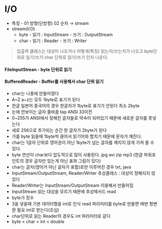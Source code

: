 # I/O
* 특징 - 01 방향(단방향) 02 순차 → stream
* stream(I/O)
  * byte - 읽기 : InputStream - 쓰기 : OutputStream
  * char - 읽기 : Reader - 쓰기 : Writer
> 입출력 클래스는 대상이 나오거나 어떻게(특징) 읽는지/쓰는지가 나오고 byte단위로 일기/쓰기 char 단위로 읽기/쓰기 인지 나온다.
#### FileInputStrean - byte 단위로 읽기
#### BufferedReader - Buffer를 사용해서 char 단위 읽기
* char는 나중에 만들어졌다
* A~Z a~z는 모두 1byte로 표기가 된다
* 한글 일본어 중국어의 경우 한글자가 1byte로 표기가 안된다 최소 2byte
* 눈에 안보이는 글자 줄바꿈 tap ANSI 33이전
* 0~255가 ANSI에서 정해진 글자들로 약속이 되어있기 때문에 새로운 글자를 못넣는다
* 새로  256으로 추가되는 순간 한 글자가 2byte가 된다
* 가를 byte 읽을때 1byte씩 끊어서 읽기어와 합치기 때문에 문자가 깨진다.
* char는 1글자 단위로 영어권이 아닌 1byte가 넘는 글자를 깨지지 않게 가져 올 수 있다.
* byte 연산이 char보다 압도적으로 많이 사용된다. jpg avi zip mp3 (한글 파워포인트의 경우 글자만 있는게 아닌 표와 그림이 있다)
* char는 글자(영어가 아닌 글자가 표함)로만 이루어진 경우 txt, java
* InputStream/OutputStream, Reader/Writer 추상클래스 : 대상이 정해지지 않았다
* Reader/Writer는 InputStream/OutputStream 이용해서 만들어짐
* InputStream 읽는 대상을 모르기 때문에 추상메서드 read
* byte가 정수
* 3을 넣을때 기본 데이터형을 int로 인식 read 파라미터를 byte로 만들면 매번 형변환 필요 int로 받는다(조심)
* char단위로 읽는 Reader의 경우도 int 파라미터로 같다
* byte < char < int < double
